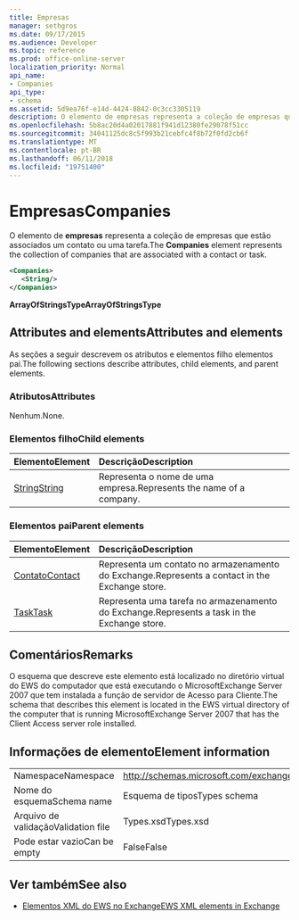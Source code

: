 ```yaml
---
title: Empresas
manager: sethgros
ms.date: 09/17/2015
ms.audience: Developer
ms.topic: reference
ms.prod: office-online-server
localization_priority: Normal
api_name:
- Companies
api_type:
- schema
ms.assetid: 5d9ea76f-e14d-4424-8842-0c3cc3305119
description: O elemento de empresas representa a coleção de empresas que estão associados um contato ou uma tarefa.
ms.openlocfilehash: 5b8ac20d4a02017881f941d12380fe29078f51cc
ms.sourcegitcommit: 34041125dc8c5f993b21cebfc4f8b72f0fd2cb6f
ms.translationtype: MT
ms.contentlocale: pt-BR
ms.lasthandoff: 06/11/2018
ms.locfileid: "19751400"
---
```

# <a name="companies"></a><span data-ttu-id="b5887-103">Empresas</span><span class="sxs-lookup"><span data-stu-id="b5887-103">Companies</span></span>

<span data-ttu-id="b5887-104">O elemento de **empresas** representa a coleção de empresas que estão associados um contato ou uma tarefa.</span><span class="sxs-lookup"><span data-stu-id="b5887-104">The **Companies** element represents the collection of companies that are associated with a contact or task.</span></span> 
  
```xml
<Companies>
   <String/>
</Companies>
```

 <span data-ttu-id="b5887-105">**ArrayOfStringsType**</span><span class="sxs-lookup"><span data-stu-id="b5887-105">**ArrayOfStringsType**</span></span>
## <a name="attributes-and-elements"></a><span data-ttu-id="b5887-106">Attributes and elements</span><span class="sxs-lookup"><span data-stu-id="b5887-106">Attributes and elements</span></span>

<span data-ttu-id="b5887-107">As seções a seguir descrevem os atributos e elementos filho elementos pai.</span><span class="sxs-lookup"><span data-stu-id="b5887-107">The following sections describe attributes, child elements, and parent elements.</span></span>
  
### <a name="attributes"></a><span data-ttu-id="b5887-108">Atributos</span><span class="sxs-lookup"><span data-stu-id="b5887-108">Attributes</span></span>

<span data-ttu-id="b5887-109">Nenhum.</span><span class="sxs-lookup"><span data-stu-id="b5887-109">None.</span></span>
  
### <a name="child-elements"></a><span data-ttu-id="b5887-110">Elementos filho</span><span class="sxs-lookup"><span data-stu-id="b5887-110">Child elements</span></span>

|<span data-ttu-id="b5887-111">**Elemento**</span><span class="sxs-lookup"><span data-stu-id="b5887-111">**Element**</span></span>|<span data-ttu-id="b5887-112">**Descrição**</span><span class="sxs-lookup"><span data-stu-id="b5887-112">**Description**</span></span>|
|:-----|:-----|
|[<span data-ttu-id="b5887-113">String</span><span class="sxs-lookup"><span data-stu-id="b5887-113">String</span></span>](string.md) <br/> |<span data-ttu-id="b5887-114">Representa o nome de uma empresa.</span><span class="sxs-lookup"><span data-stu-id="b5887-114">Represents the name of a company.</span></span>  <br/> |
   
### <a name="parent-elements"></a><span data-ttu-id="b5887-115">Elementos pai</span><span class="sxs-lookup"><span data-stu-id="b5887-115">Parent elements</span></span>

|<span data-ttu-id="b5887-116">**Elemento**</span><span class="sxs-lookup"><span data-stu-id="b5887-116">**Element**</span></span>|<span data-ttu-id="b5887-117">**Descrição**</span><span class="sxs-lookup"><span data-stu-id="b5887-117">**Description**</span></span>|
|:-----|:-----|
|[<span data-ttu-id="b5887-118">Contato</span><span class="sxs-lookup"><span data-stu-id="b5887-118">Contact</span></span>](contact.md) <br/> |<span data-ttu-id="b5887-119">Representa um contato no armazenamento do Exchange.</span><span class="sxs-lookup"><span data-stu-id="b5887-119">Represents a contact in the Exchange store.</span></span>  <br/> |
|[<span data-ttu-id="b5887-120">Task</span><span class="sxs-lookup"><span data-stu-id="b5887-120">Task</span></span>](task.md) <br/> |<span data-ttu-id="b5887-121">Representa uma tarefa no armazenamento do Exchange.</span><span class="sxs-lookup"><span data-stu-id="b5887-121">Represents a task in the Exchange store.</span></span>  <br/> |
   
## <a name="remarks"></a><span data-ttu-id="b5887-122">Comentários</span><span class="sxs-lookup"><span data-stu-id="b5887-122">Remarks</span></span>

<span data-ttu-id="b5887-123">O esquema que descreve este elemento está localizado no diretório virtual do EWS do computador que está executando o MicrosoftExchange Server 2007 que tem instalada a função de servidor de Acesso para Cliente.</span><span class="sxs-lookup"><span data-stu-id="b5887-123">The schema that describes this element is located in the EWS virtual directory of the computer that is running MicrosoftExchange Server 2007 that has the Client Access server role installed.</span></span>
  
## <a name="element-information"></a><span data-ttu-id="b5887-124">Informações de elemento</span><span class="sxs-lookup"><span data-stu-id="b5887-124">Element information</span></span>

|||
|:-----|:-----|
|<span data-ttu-id="b5887-125">Namespace</span><span class="sxs-lookup"><span data-stu-id="b5887-125">Namespace</span></span>  <br/> |http://schemas.microsoft.com/exchange/services/2006/types  <br/> |
|<span data-ttu-id="b5887-126">Nome do esquema</span><span class="sxs-lookup"><span data-stu-id="b5887-126">Schema name</span></span>  <br/> |<span data-ttu-id="b5887-127">Esquema de tipos</span><span class="sxs-lookup"><span data-stu-id="b5887-127">Types schema</span></span>  <br/> |
|<span data-ttu-id="b5887-128">Arquivo de validação</span><span class="sxs-lookup"><span data-stu-id="b5887-128">Validation file</span></span>  <br/> |<span data-ttu-id="b5887-129">Types.xsd</span><span class="sxs-lookup"><span data-stu-id="b5887-129">Types.xsd</span></span>  <br/> |
|<span data-ttu-id="b5887-130">Pode estar vazio</span><span class="sxs-lookup"><span data-stu-id="b5887-130">Can be empty</span></span>  <br/> |<span data-ttu-id="b5887-131">False</span><span class="sxs-lookup"><span data-stu-id="b5887-131">False</span></span>  <br/> |
   
## <a name="see-also"></a><span data-ttu-id="b5887-132">Ver também</span><span class="sxs-lookup"><span data-stu-id="b5887-132">See also</span></span>



- [<span data-ttu-id="b5887-133">Elementos XML do EWS no Exchange</span><span class="sxs-lookup"><span data-stu-id="b5887-133">EWS XML elements in Exchange</span></span>](ews-xml-elements-in-exchange.md)

